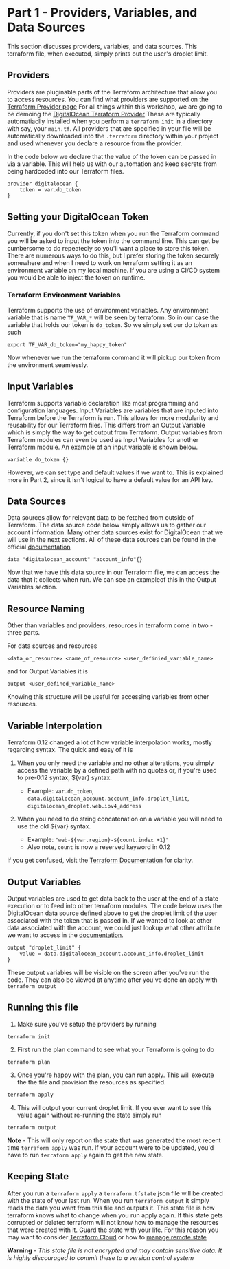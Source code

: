 # Part 1 - Providers, Variables, and Data Sources

This section discusses providers, variables, and data sources. This terraform
file, when executed, simply prints out the user's droplet limit.

## Providers

Providers are pluginable parts of the Terraform architecture that
allow you to access resources. You can find what providers are supported
on the [Terraform Provider page](https://www.terraform.io/docs/providers/index.html)
For all things within this workshop, we are going to be demoing the [DigitalOcean Terraform Provider](https://www.terraform.io/docs/providers/do/index.html)
These are typically automatiaclly installed when you perform a `terraform init` in a directory with say, your `main.tf`.
All providers that are specified in your file will be automatically downloaded
into the `.terraform` directory within your project and used whenever you 
declare a resource from the provider.

In the code below we declare that the value of the token can be passed in
via a variable. This will help us with our automation and keep secrets
from being hardcoded into our Terraform files.

```
provider digitalocean {
    token = var.do_token
}
```
## Setting your DigitalOcean Token
Currently, if you don't set this token when you run the Terraform command you 
will be asked to input the token into the command line. This can get be 
cumbersome to do repeatedly so you'll want a place to store this token. There
are numerous ways to do this, but I prefer storing the token securely somewhere
and when I need to work on terraform setting it as an environment variable on
my local machine. If you are using a CI/CD system you would be able to inject
the token on runtime. 

### Terraform Environment Variables
Terraform supports the use of environment variables. Any environment variable 
that is name `TF_VAR_*` will be seen by terraform. So in our case the variable
that holds our token is `do_token`. So we simply set our do token as such

```
export TF_VAR_do_token="my_happy_token"
```

Now whenever we run the terraform command it will pickup our token from the
environment seamlessly.

## Input Variables

Terraform supports variable declaration like most programming and configuration
languages. Input Variables are variables that are inputed into Terraform
before the Terraform is run. This allows for more modularity and reusability 
for our Terraform files. This differs from an Output Variable which is
simply the way to get output from Terraform. Output variables from Terraform 
modules can even be used as Input Variables for another Terraform module. An
example of an input variable is shown below.

```
variable do_token {}
```

However, we can set type and default values if we want to. This is explained
more in Part 2, since it isn't logical to have a default value for an API key.

## Data Sources
Data sources allow for relevant data to be fetched from outside of Terraform.
The data source code below simply allows us to gather our account information.
Many other data sources exist for DigitalOcean that we will use in the next
sections. All of these data sources can be found in the official
[documentation](https://www.terraform.io/docs/providers/do/d/account.html)

```
data "digitalocean_account" "account_info"{}
```

Now that we have this data source in our Terraform file, we can access the data
that it collects when run. We can see an exampleof this in the Output Variables
section.

## Resource Naming
Other than variables and providers, resources in terraform come in two - three 
parts.

For data sources and resources

```
<data_or_resource> <name_of_resource> <user_definied_variable_name>
```

and for Output Variables it is

```
output <user_defined_variable_name>
```

Knowing this structure will be useful for accessing variables from other 
resources.

## Variable Interpolation
Terraform 0.12 changed a lot of how variable interpolation works, mostly
regarding syntax. The quick and easy of it is

1. When you only need the variable and no other alterations, you simply
access the variable by a defined path with no quotes or, if you're used to
pre-0.12 syntax, ${var} syntax.

    * Example: `var.do_token`, `data.digitalocean_account.account_info.droplet_limit`, `digitalocean_droplet.web.ipv4_address`

2. When you need to do string concatenation on a variable you will need
to use the old ${var} syntax.
    * Example: `"web-${var.region}-${count.index +1}"`
    * Also note, `count` is now a reserved keyword in 0.12

If you get confused, visit the [Terraform Documentation](https://www.terraform.io/docs/configuration/expressions.html#interpolation)
for clarity. 

## Output Variables
Output variables are used to get data back to the user at the end of a state
execution or to feed into other terraform modules. The code below uses the
DigitalOcean data source defined above to get the droplet limit of the user
associated with the token that is passed in. If we wanted to look at
other data associated with the account, we could just lookup what other 
attribute we want to access in the 
[documentation](https://www.terraform.io/docs/providers/do/d/account.html).

```
output "droplet_limit" {
    value = data.digitalocean_account.account_info.droplet_limit
}
```
These output variables will be visible on the screen after you've run the code.
They can also be viewed at anytime after you've done an apply with 
`terraform output`

## Running this file
1. Make sure you've setup the providers by running 
```
terraform init
```
2. First run the plan command to see what your Terraform is going to do
```
terraform plan
```
3. Once you're happy with the plan, you can run apply. This will execute the 
the file and provision the resources as specified.
```
terraform apply
```
4. This will output your current droplet limit. If you ever want to see
this value again without re-running the state simply run
```
terraform output
```
**Note** - This will only report on the state that was generated the most 
recent time `terraform apply` was run. If your account were to be updated,
you'd have to run `terraform apply` again to get the new state.

## Keeping State
After you run a `terraform apply` a `terraform.tfstate` json file will be
created with the state of your last run. When you run `terraform output` it 
simply reads the data you want from this file and outputs it. This state file
is how terraform knows what to change when you run apply again. If this state
gets corrupted or deleted terraform will not know how to manage the resources
that were created with it. Guard the state with your life. For this reason
you may want to consider 
[Terraform Cloud](https://www.terraform.io/docs/cloud/index.html) or how to 
[manage remote state](https://www.terraform.io/docs/state/remote.html)

**Warning** - *This state file is not encrypted and may contain sensitive data.
It is highly discouraged to commit these to a version control system*